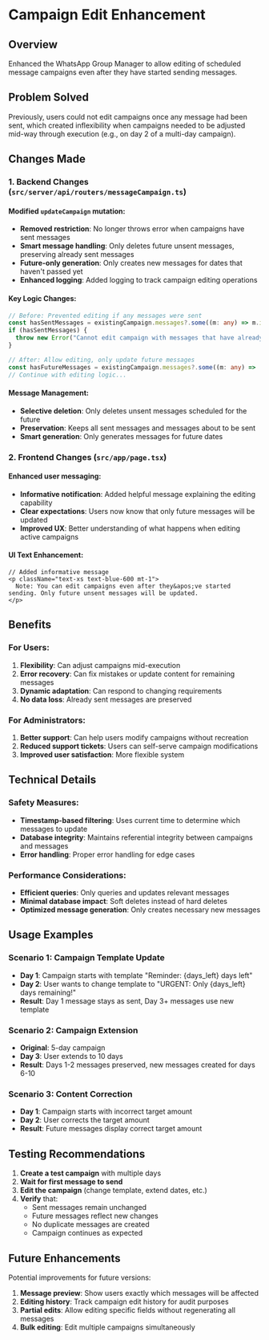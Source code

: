 # Campaign Edit Enhancement

## Overview
Enhanced the WhatsApp Group Manager to allow editing of scheduled message campaigns even after they have started sending messages.

## Problem Solved
Previously, users could not edit campaigns once any message had been sent, which created inflexibility when campaigns needed to be adjusted mid-way through execution (e.g., on day 2 of a multi-day campaign).

## Changes Made

### 1. Backend Changes (`src/server/api/routers/messageCampaign.ts`)

#### Modified `updateCampaign` mutation:
- **Removed restriction**: No longer throws error when campaigns have sent messages
- **Smart message handling**: Only deletes future unsent messages, preserving already sent messages
- **Future-only generation**: Only creates new messages for dates that haven't passed yet
- **Enhanced logging**: Added logging to track campaign editing operations

#### Key Logic Changes:
```typescript
// Before: Prevented editing if any messages were sent
const hasSentMessages = existingCampaign.messages?.some((m: any) => m.isSent) ?? false;
if (hasSentMessages) {
  throw new Error("Cannot edit campaign with messages that have already been sent");
}

// After: Allow editing, only update future messages
const hasFutureMessages = existingCampaign.messages?.some((m: any) => !m.isSent && new Date(m.scheduledAt as Date) > now) ?? false;
// Continue with editing logic...
```

#### Message Management:
- **Selective deletion**: Only deletes unsent messages scheduled for the future
- **Preservation**: Keeps all sent messages and messages about to be sent
- **Smart generation**: Only generates messages for future dates

### 2. Frontend Changes (`src/app/page.tsx`)

#### Enhanced user messaging:
- **Informative notification**: Added helpful message explaining the editing capability
- **Clear expectations**: Users now know that only future messages will be updated
- **Improved UX**: Better understanding of what happens when editing active campaigns

#### UI Text Enhancement:
```tsx
// Added informative message
<p className="text-xs text-blue-600 mt-1">
  Note: You can edit campaigns even after they&apos;ve started sending. Only future unsent messages will be updated.
</p>
```

## Benefits

### For Users:
1. **Flexibility**: Can adjust campaigns mid-execution
2. **Error recovery**: Can fix mistakes or update content for remaining messages
3. **Dynamic adaptation**: Can respond to changing requirements
4. **No data loss**: Already sent messages are preserved

### For Administrators:
1. **Better support**: Can help users modify campaigns without recreation
2. **Reduced support tickets**: Users can self-serve campaign modifications
3. **Improved user satisfaction**: More flexible system

## Technical Details

### Safety Measures:
- **Timestamp-based filtering**: Uses current time to determine which messages to update
- **Database integrity**: Maintains referential integrity between campaigns and messages
- **Error handling**: Proper error handling for edge cases

### Performance Considerations:
- **Efficient queries**: Only queries and updates relevant messages
- **Minimal database impact**: Soft deletes instead of hard deletes
- **Optimized message generation**: Only creates necessary new messages

## Usage Examples

### Scenario 1: Campaign Template Update
- **Day 1**: Campaign starts with template "Reminder: {days_left} days left"
- **Day 2**: User wants to change template to "URGENT: Only {days_left} days remaining!"
- **Result**: Day 1 message stays as sent, Day 3+ messages use new template

### Scenario 2: Campaign Extension
- **Original**: 5-day campaign
- **Day 3**: User extends to 10 days
- **Result**: Days 1-2 messages preserved, new messages created for days 6-10

### Scenario 3: Content Correction
- **Day 1**: Campaign starts with incorrect target amount
- **Day 2**: User corrects the target amount
- **Result**: Future messages display correct target amount

## Testing Recommendations

1. **Create a test campaign** with multiple days
2. **Wait for first message to send**
3. **Edit the campaign** (change template, extend dates, etc.)
4. **Verify** that:
   - Sent messages remain unchanged
   - Future messages reflect new changes
   - No duplicate messages are created
   - Campaign continues as expected

## Future Enhancements

Potential improvements for future versions:
1. **Message preview**: Show users exactly which messages will be affected
2. **Editing history**: Track campaign edit history for audit purposes
3. **Partial edits**: Allow editing specific fields without regenerating all messages
4. **Bulk editing**: Edit multiple campaigns simultaneously
